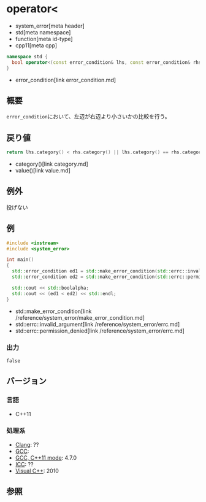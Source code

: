 # operator<
* system_error[meta header]
* std[meta namespace]
* function[meta id-type]
* cpp11[meta cpp]

```cpp
namespace std {
  bool operator<(const error_condition& lhs, const error_condition& rhs) noexcept;
}
```
* error_condition[link error_condition.md]

## 概要
`error_condition`において、左辺が右辺より小さいかの比較を行う。


## 戻り値
```cpp
return lhs.category() < rhs.category() || lhs.category() == rhs.category() && lhs.value() < rhs.value();
```
* category()[link category.md]
* value()[link value.md]


## 例外
投げない


## 例
```cpp example
#include <iostream>
#include <system_error>

int main()
{
  std::error_condition ed1 = std::make_error_condition(std::errc::invalid_argument);
  std::error_condition ed2 = std::make_error_condition(std::errc::permission_denied);

  std::cout << std::boolalpha;
  std::cout << (ed1 < ed2) << std::endl;
}
```
* std::make_error_condition[link /reference/system_error/make_error_condition.md]
* std::errc::invalid_argument[link /reference/system_error/errc.md]
* std::errc::permission_denied[link /reference/system_error/errc.md]

### 出力
```
false
```

## バージョン
### 言語
- C++11

### 処理系
- [Clang](/implementation.md#clang): ??
- [GCC](/implementation.md#gcc): 
- [GCC, C++11 mode](/implementation.md#gcc): 4.7.0
- [ICC](/implementation.md#icc): ??
- [Visual C++](/implementation.md#visual_cpp): 2010

## 参照
